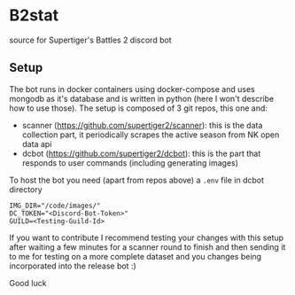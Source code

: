 # B2stat
source for Supertiger's Battles 2 discord bot


## Setup
The bot runs in docker containers using docker-compose and uses mongodb as it's database and is written in python (here I won't describe how to use those). The setup is composed of 3 git repos, this one and:
- scanner (https://github.com/supertiger2/scanner): this is the data collection part, it periodically scrapes the active season from NK open data api
 - dcbot (https://github.com/supertiger2/dcbot): this is the part that responds to user commands (including generating images)

To host the bot you need (apart from repos above) a `.env` file in dcbot directory 

```
IMG_DIR="/code/images/"
DC_TOKEN="<Discord-Bot-Token>"
GUILD=<Testing-Guild-Id>
```
If you want to contribute I recommend testing your changes with this setup after waiting a few minutes for a scanner round to finish and then sending it to me for testing on a more complete dataset and you changes being incorporated into the release bot :)

Good luck
